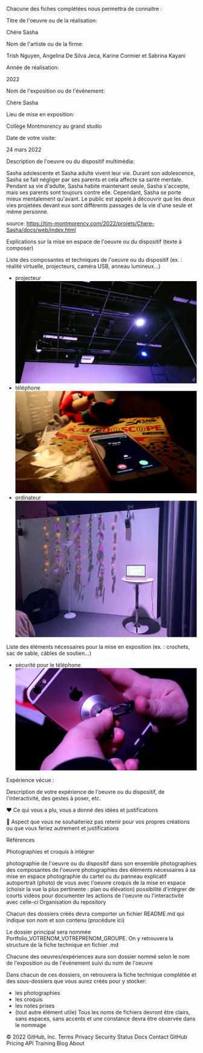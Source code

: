 Chacune des fiches complétées nous permettra de connaitre :

Titre de l'oeuvre ou de la réalisation:

Chère Sasha

Nom de l'artiste ou de la firme:

Trish Nguyen, Angelina De Silva Jeca, Karine Cormier et Sabrina Kayani

Année de réalisation:

2022

Nom de l'exposition ou de l'événement:

Chère Sasha

Lieu de mise en exposition:

Collège Montmorency au grand studio

Date de votre visite:

24 mars 2022

Description de l'oeuvre ou du dispositif multimédia:

Sasha adolescente et Sasha adulte vivent leur vie. Durant son adolescence, Sasha se fait négliger par ses parents et cela affecte sa santé mentale. Pendant sa vie d'adulte, Sasha habite maintenant seule, Sasha s'accepte, mais ses parents sont toujours contre elle. Cependant, Sasha se porte mieux mentalement qu'avant. Le public est appelé à découvrir que les deux vies projetées devant eux sont différents passages de la vie d'une seule et même personne.

source: https://tim-montmorency.com/2022/projets/Chere-Sasha/docs/web/index.html

Explications sur la mise en espace de l'oeuvre ou du dispositif (texte à composer)


Liste des composantes et techniques de l'oeuvre ou du dispositif (ex. : réalité virtuelle, projecteurs, caméra USB, anneau lumineux...)

* projecteur
![jw-bug](medias/jw-bug.jpg)
* téléphone 
![1_ado_cell](medias/1_ado_cell.jpeg)
* ordinateur
![cote_beau_ordi](medias/cote_beau_ordi.png)

Liste des éléments nécessaires pour la mise en exposition (ex. : crochets, sac de sable, câbles de soutien...)

* sécurité pour le téléphone
![38_security](medias/38_security.jpg)

Expérience vécue :

Description de votre expérience de l'oeuvre ou du dispositif, de l'interactivité, des gestes à poser, etc.

❤️ Ce qui vous a plu, vous a donné des idées et justifications

🤔 Aspect que vous ne souhaiteriez pas retenir pour vos propres créations ou que vous feriez autrement et justifications

Références

Photographies et croquis à intégrer

photographie de l'oeuvre ou du dispositif dans son ensemble photographies des composantes de l'oeuvre photographies des éléments nécessaires à sa mise en espace photographie du cartel ou du panneau explicatif autoportrait (photo) de vous avec l'oeuvre croquis de la mise en espace (choisir la vue la plus pertinente : plan ou élévation) possibilité d'intégrer de courts vidéos pour documenter les actions de l'oeuvre ou l'interactivité avec celle-ci Organisation du repository

Chacun des dossiers créés devra comporter un fichier README.md qui indique son nom et son contenu (procédure ici)

Le dossier principal sera nommée Portfolio_VOTRENOM_VOTREPRENOM_GROUPE. On y retrouvera la structure de la fiche technique en fichier .md

Chacune des oeuvres/expériences aura son dossier nommé selon le nom de l'exposition ou de l'événement suivi du nom de l'oeuvre

Dans chacun de ces dossiers, on retrouvera la fiche technique complétée et des sous-dossiers que vous aurez créés pour y stocker:

- les photographies
- les croquis
- les notes prises
- (tout autre élément utile)
Tous les noms de fichiers devront être clairs, sans espaces, sans accents et une constance devra être observée dans le nommage

© 2022 GitHub, Inc.
Terms
Privacy
Security
Status
Docs
Contact GitHub
Pricing
API
Training
Blog
About
